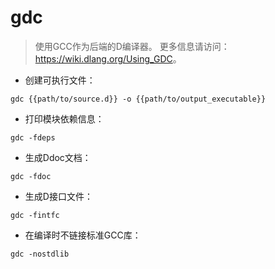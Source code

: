 # gdc

> 使用GCC作为后端的D编译器。
> 更多信息请访问：<https://wiki.dlang.org/Using_GDC>。

- 创建可执行文件：

`gdc {{path/to/source.d}} -o {{path/to/output_executable}}`

- 打印模块依赖信息：

`gdc -fdeps`

- 生成Ddoc文档：

`gdc -fdoc`

- 生成D接口文件：

`gdc -fintfc`

- 在编译时不链接标准GCC库：

`gdc -nostdlib`